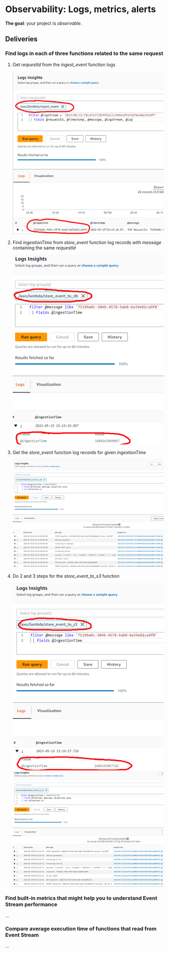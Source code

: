 # Observability: Logs, metrics, alerts

**The goal**: your project is _observable_.

## Deliveries

### Find logs in each of three functions related to the same request

1. Get *requestId* from the *ingest_event* function logs

    ![](1_get_ingest_event_requestId.png)

2. Find *ingestionTime* from *store_event* function log records with *message* containing the same *requestId*

    ![](2_get_store_event_to_db_ingestionTime.png)

3. Get the *store_event* function log records for given *ingestionTime*

    ![](3_get_store_event_to_db_log.png)

4. Do 2 and 3 steps for the *store_event_to_s3* function

    ![](4_get_store_event_to_s3_ingestionTime.png)
    ![](5_get_store_event_to_s3_log.png)

### Find built-in metrics that might help you to understand Event Stream performance

...

### Compare average execution time of functions that read from Event Stream

...




